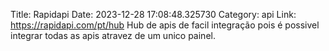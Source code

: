 Title: Rapidapi
Date: 2023-12-28 17:08:48.325730
Category: api
Link: https://rapidapi.com/pt/hub
Hub de apis de facil integração pois é possivel integrar todas as apis atravez de um unico painel.
